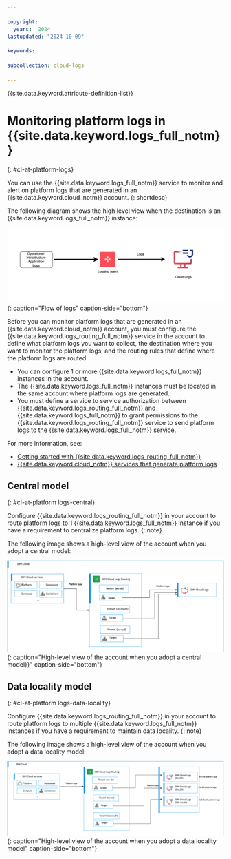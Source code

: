 ```yaml
---

copyright:
  years:  2024
lastupdated: "2024-10-09"

keywords:

subcollection: cloud-logs

---
```


{{site.data.keyword.attribute-definition-list}}



# Monitoring platform logs in {{site.data.keyword.logs_full_notm}}
{: #cl-at-platform-logs}

You can use the {{site.data.keyword.logs_full_notm}} service to monitor and alert on platform logs that are generated in an {{site.data.keyword.cloud_notm}} account.
{: shortdesc}


The following diagram shows the high level view when the destination is an {{site.data.keyword.logs_full_notm}} instance:

![Flow of logs](images/telemetry-logs.png "Flow of logs"){: caption="Flow of logs" caption-side="bottom"}


Before you can monitor platform logs that are generated in an {{site.data.keyword.cloud_notm}} account, you must configure the {{site.data.keyword.logs_routing_full_notm}} service in the account to define what platform logs you want to collect, the destination where you want to monitor the platform logs, and the routing rules that define where the platform logs are routed.

- You can configure 1 or more {{site.data.keyword.logs_full_notm}} instances in the account.
- The {{site.data.keyword.logs_full_notm}} instances must be located in the same account where platform logs are generated.
- You must define a service to service authorization between {{site.data.keyword.logs_routing_full_notm}} and {{site.data.keyword.logs_full_notm}} to grant permissions to the {{site.data.keyword.logs_routing_full_notm}} service to send platform logs to the {{site.data.keyword.logs_full_notm}} service.

For more information, see:
- [Getting started with {{site.data.keyword.logs_routing_full_notm}}](/docs/logs-router?topic=logs-router-getting-started)
- [{{site.data.keyword.cloud_notm}} services that generate platform logs](/docs/logs-router?topic=logs-router-cloud_services)

## Central model
{: #cl-at-platform logs-central}


Configure {{site.data.keyword.logs_routing_full_notm}} in your account to route platform logs to 1 {{site.data.keyword.logs_full_notm}} instance if you have a requirement to centralize platform logs.
{: note}

The following image shows a high-level view of the account when you adopt a central model:

![High-level view of the account when you adopt a central model](/images/migration-plat-logs-central.svg "Account overview of handling platform logs."){: caption="High-level view of the account when you adopt a central model}}" caption-side="bottom"}

## Data locality model
{: #cl-at-platform logs-data-locality}


Configure {{site.data.keyword.logs_routing_full_notm}} in your account to route platform logs to multiple {{site.data.keyword.logs_full_notm}} instances if you have a requirement to maintain data locality.
{: note}

The following image shows a high-level view of the account when you adopt a data locality model:

![High-level view of the account when you adopt a data locality model](/images/migration-plat-logs-many.svg "Account overview of handling platform logs."){: caption="High-level view of the account when you adopt a data locality model" caption-side="bottom"}

